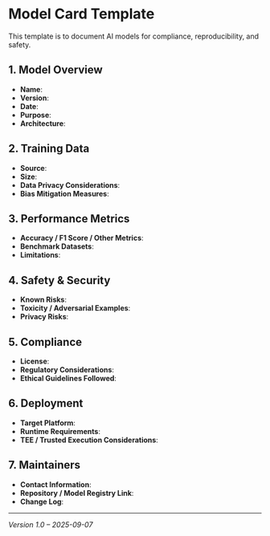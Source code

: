 # Model Card Template

This template is to document AI models for compliance, reproducibility, and safety.

## 1. Model Overview
- **Name**:
- **Version**:
- **Date**:
- **Purpose**:
- **Architecture**:

## 2. Training Data
- **Source**:
- **Size**:
- **Data Privacy Considerations**:
- **Bias Mitigation Measures**:

## 3. Performance Metrics
- **Accuracy / F1 Score / Other Metrics**:
- **Benchmark Datasets**:
- **Limitations**:

## 4. Safety & Security
- **Known Risks**:
- **Toxicity / Adversarial Examples**:
- **Privacy Risks**:

## 5. Compliance
- **License**:
- **Regulatory Considerations**:
- **Ethical Guidelines Followed**:

## 6. Deployment
- **Target Platform**:
- **Runtime Requirements**:
- **TEE / Trusted Execution Considerations**:

## 7. Maintainers
- **Contact Information**:
- **Repository / Model Registry Link**:
- **Change Log**:

---

*Version 1.0 – 2025-09-07*
